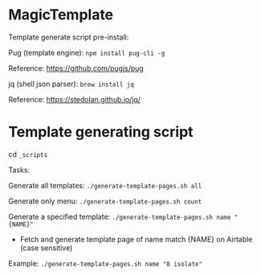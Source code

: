 # MagicTemplate

Template generate script pre-install:

Pug (template engine):
`npm install pug-cli -g`

Reference:
https://github.com/pugjs/pug


jq (shell json parser):
`brew install jq`

Reference:
https://stedolan.github.io/jq/

# Template generating script
cd `_scripts`

Tasks:

Generate all templates:
`./generate-template-pages.sh all`

Generate only menu:
`./generate-template-pages.sh count`

Generate a specified template: 
`./generate-template-pages.sh name "{NAME}"`

- Fetch and generate template page of name match {NAME} on Airtable (case sensitive)

Example: 
`./generate-template-pages.sh name "8 isolate"`